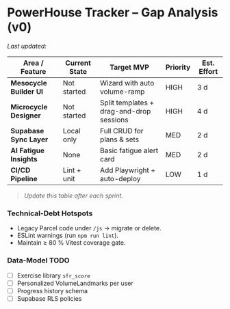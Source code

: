 # PowerHouse Tracker – Gap Analysis (v0)

_Last updated: <!-- KEEP_AUTOGEN_DATE -->_

| Area / Feature            | Current State | Target MVP                               | Priority | Est. Effort |
|---------------------------|---------------|------------------------------------------|----------|-------------|
| **Mesocycle Builder UI**  | Not started   | Wizard with auto volume-ramp             | HIGH     | 3 d |
| **Microcycle Designer**   | Not started   | Split templates + drag-and-drop sessions | HIGH     | 4 d |
| **Supabase Sync Layer**   | Local only    | Full CRUD for plans & sets               | MED      | 2 d |
| **AI Fatigue Insights**   | None          | Basic fatigue alert card                 | MED      | 2 d |
| **CI/CD Pipeline**        | Lint + unit   | Add Playwright + auto-deploy             | LOW      | 1 d |

> _Update this table after each sprint._

### Technical-Debt Hotspots
* Legacy Parcel code under `/js` → migrate or delete.  
* ESLint warnings (run `npm run lint`).  
* Maintain ≥ 80 % Vitest coverage gate.

### Data-Model TODO
- [ ] Exercise library `sfr_score`
- [ ] Personalized VolumeLandmarks per user
- [ ] Progress history schema
- [ ] Supabase RLS policies
